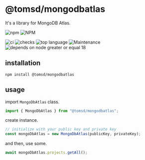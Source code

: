 # @tomsd/mongodbatlas

It's a library for MongoDB Atlas.  

![npm](https://img.shields.io/npm/v/@tomsd/mongodbatlas?style=for-the-badge&logo=npm)
![NPM](https://img.shields.io/npm/l/@tomsd/mongodbatlas?style=for-the-badge&logo=npm)

![ci](https://img.shields.io/github/actions/workflow/status/tomsdoo/mongodbatlas/ci.yml?style=social&logo=github)
![checks](https://img.shields.io/github/check-runs/tomsdoo/mongodbatlas/main?style=social&logo=github)
![top language](https://img.shields.io/github/languages/top/tomsdoo/mongodbatlas?style=social&logo=typescript)
![Maintenance](https://img.shields.io/maintenance/yes/2025?style=social&logo=github)
![depends on node greater or equal 18](https://img.shields.io/badge/node.js-%3E%3D%2018-lightyellow?style=social&logo=nodedotjs)

## installation

``` shell
npm install @tomsd/mongodbatlas
```

## usage

import `MongoDbAtlas` class.

``` typescript
import { MongoDbAtlas } from "@tomsd/mongodbatlas";
```

create instance.

``` typescript
// initialize with your public key and private key
const mongoDbAtlas = new MongoDbAtlas(publicKey, privateKey);
```

and then, use some.

``` typescript
await mongoDbAtlas.projects.getAll();
```
